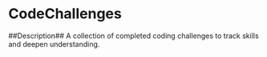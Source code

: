 # CodeChallenges

##Description##
A collection of completed coding challenges to track skills and deepen understanding.
